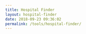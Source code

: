```yaml
---
title: Hospital Finder
layout: hospital-finder
date: 2018-09-23 09:36:02
permalink: /tools/hospital-finder/
---
```

